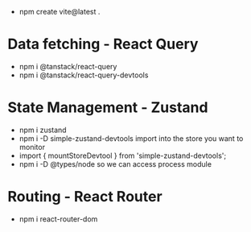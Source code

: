 - npm create vite@latest .

# Data fetching - React Query
- npm i @tanstack/react-query
- npm i @tanstack/react-query-devtools

# State Management - Zustand
- npm i zustand
- npm i -D simple-zustand-devtools
import into the store you want to monitor
- import { mountStoreDevtool } from 'simple-zustand-devtools';
- npm i -D @types/node so we can access process module

# Routing - React Router
- npm i react-router-dom